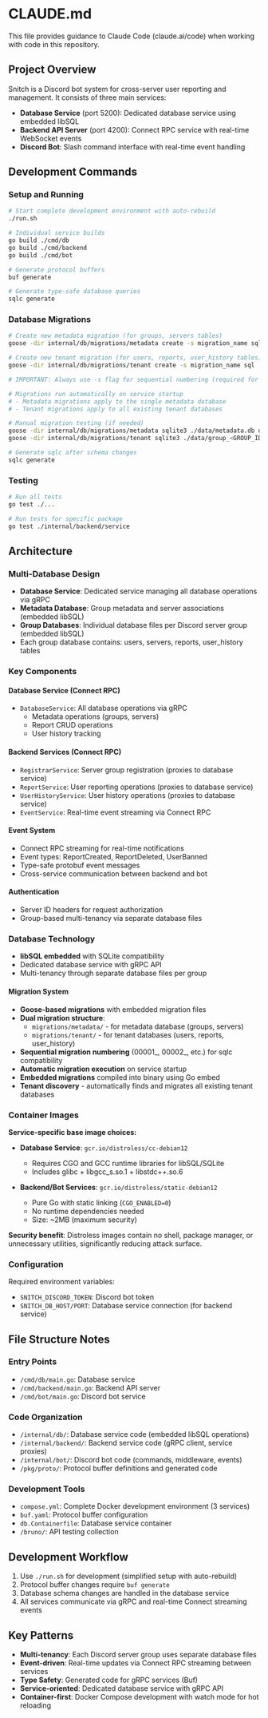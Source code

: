 # CLAUDE.md

This file provides guidance to Claude Code (claude.ai/code) when working with code in this repository.

## Project Overview

Snitch is a Discord bot system for cross-server user reporting and management. It consists of three main services:

- **Database Service** (port 5200): Dedicated database service using embedded libSQL
- **Backend API Server** (port 4200): Connect RPC service with real-time WebSocket events
- **Discord Bot**: Slash command interface with real-time event handling

## Development Commands

### Setup and Running

```bash
# Start complete development environment with auto-rebuild
./run.sh

# Individual service builds
go build ./cmd/db
go build ./cmd/backend
go build ./cmd/bot

# Generate protocol buffers
buf generate

# Generate type-safe database queries
sqlc generate
```

### Database Migrations

```bash
# Create new metadata migration (for groups, servers tables)
goose -dir internal/db/migrations/metadata create -s migration_name sql

# Create new tenant migration (for users, reports, user_history tables)  
goose -dir internal/db/migrations/tenant create -s migration_name sql

# IMPORTANT: Always use -s flag for sequential numbering (required for sqlc compatibility)

# Migrations run automatically on service startup
# - Metadata migrations apply to the single metadata database
# - Tenant migrations apply to all existing tenant databases

# Manual migration testing (if needed)
goose -dir internal/db/migrations/metadata sqlite3 ./data/metadata.db up
goose -dir internal/db/migrations/tenant sqlite3 ./data/group_<GROUP_ID>.db up

# Generate sqlc after schema changes
sqlc generate
```

### Testing

```bash
# Run all tests
go test ./...

# Run tests for specific package
go test ./internal/backend/service
```

## Architecture

### Multi-Database Design

- **Database Service**: Dedicated service managing all database operations via gRPC
- **Metadata Database**: Group metadata and server associations (embedded libSQL)
- **Group Databases**: Individual database files per Discord server group (embedded libSQL)
- Each group database contains: users, servers, reports, user_history tables

### Key Components

#### Database Service (Connect RPC)

- `DatabaseService`: All database operations via gRPC
  - Metadata operations (groups, servers)
  - Report CRUD operations
  - User history tracking

#### Backend Services (Connect RPC)

- `RegistrarService`: Server group registration (proxies to database service)
- `ReportService`: User reporting operations (proxies to database service)
- `UserHistoryService`: User history operations (proxies to database service)
- `EventService`: Real-time event streaming via Connect RPC

#### Event System

- Connect RPC streaming for real-time notifications
- Event types: ReportCreated, ReportDeleted, UserBanned
- Type-safe protobuf event messages
- Cross-service communication between backend and bot

#### Authentication

- Server ID headers for request authorization
- Group-based multi-tenancy via separate database files

### Database Technology

- **libSQL embedded** with SQLite compatibility
- Dedicated database service with gRPC API
- Multi-tenancy through separate database files per group

#### Migration System

- **Goose-based migrations** with embedded migration files
- **Dual migration structure**:
  - `migrations/metadata/` - for metadata database (groups, servers)
  - `migrations/tenant/` - for tenant databases (users, reports, user_history)
- **Sequential migration numbering** (00001_, 00002_, etc.) for sqlc compatibility
- **Automatic migration execution** on service startup
- **Embedded migrations** compiled into binary using Go embed
- **Tenant discovery** - automatically finds and migrates all existing tenant databases

### Container Images

**Service-specific base image choices:**

- **Database Service**: `gcr.io/distroless/cc-debian12`
  - Requires CGO and GCC runtime libraries for libSQL/SQLite
  - Includes glibc + libgcc_s.so.1 + libstdc++.so.6
  
- **Backend/Bot Services**: `gcr.io/distroless/static-debian12`  
  - Pure Go with static linking (`CGO_ENABLED=0`)
  - No runtime dependencies needed
  - Size: ~2MB (maximum security)

**Security benefit**: Distroless images contain no shell, package manager, or unnecessary utilities, significantly reducing attack surface.

### Configuration

Required environment variables:

- `SNITCH_DISCORD_TOKEN`: Discord bot token
- `SNITCH_DB_HOST/PORT`: Database service connection (for backend service)

## File Structure Notes

### Entry Points

- `/cmd/db/main.go`: Database service
- `/cmd/backend/main.go`: Backend API server
- `/cmd/bot/main.go`: Discord bot service

### Code Organization

- `/internal/db/`: Database service code (embedded libSQL operations)
- `/internal/backend/`: Backend service code (gRPC client, service proxies)
- `/internal/bot/`: Discord bot code (commands, middleware, events)
- `/pkg/proto/`: Protocol buffer definitions and generated code

### Development Tools

- `compose.yml`: Complete Docker development environment (3 services)
- `buf.yaml`: Protocol buffer configuration
- `db.Containerfile`: Database service container
- `/bruno/`: API testing collection

## Development Workflow

1. Use `./run.sh` for development (simplified setup with auto-rebuild)
2. Protocol buffer changes require `buf generate`
3. Database schema changes are handled in the database service
4. All services communicate via gRPC and real-time Connect streaming events

## Key Patterns

- **Multi-tenancy**: Each Discord server group uses separate database files
- **Event-driven**: Real-time updates via Connect RPC streaming between services
- **Type Safety**: Generated code for gRPC services (Buf)
- **Service-oriented**: Dedicated database service with gRPC API
- **Container-first**: Docker Compose development with watch mode for hot reloading
